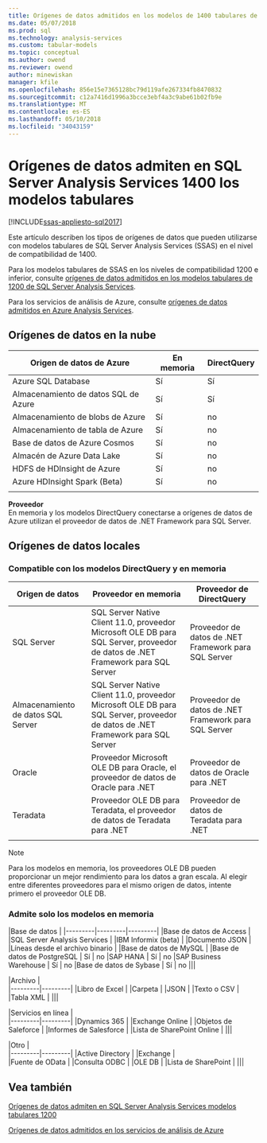 ```yaml
---
title: Orígenes de datos admitidos en los modelos de 1400 tabulares de SQL Server Analysis Services | Documentos de Microsoft
ms.date: 05/07/2018
ms.prod: sql
ms.technology: analysis-services
ms.custom: tabular-models
ms.topic: conceptual
ms.author: owend
ms.reviewer: owend
author: minewiskan
manager: kfile
ms.openlocfilehash: 856e15e7365128bc79d119afe267334fb8470832
ms.sourcegitcommit: c12a7416d1996a3bcce3ebf4a3c9abe61b02fb9e
ms.translationtype: MT
ms.contentlocale: es-ES
ms.lasthandoff: 05/10/2018
ms.locfileid: "34043159"
---
```

# <a name="data-sources-supported-in-sql-server-analysis-services-tabular-1400-models"></a>Orígenes de datos admiten en SQL Server Analysis Services 1400 los modelos tabulares

[!INCLUDE[ssas-appliesto-sql2017](../../includes/ssas-appliesto-sql2017.md)]

Este artículo describen los tipos de orígenes de datos que pueden utilizarse con modelos tabulares de SQL Server Analysis Services (SSAS) en el nivel de compatibilidad de 1400. 

Para los modelos tabulares de SSAS en los niveles de compatibilidad 1200 e inferior, consulte [orígenes de datos admitidos en los modelos tabulares de 1200 de SQL Server Analysis Services](data-sources-supported-ssas-tabular.md).

Para los servicios de análisis de Azure, consulte [orígenes de datos admitidos en Azure Analysis Services](https://docs.microsoft.com/azure/analysis-services/analysis-services-datasource).


## <a name="cloud-data-sources"></a>Orígenes de datos en la nube

|Origen de datos de Azure  |En memoria  |DirectQuery  |
|---------|---------|---------|
|Azure SQL Database     |   Sí      |    Sí      |
|Almacenamiento de datos SQL de Azure     |   Sí      |   Sí       |
|Almacenamiento de blobs de Azure     |   Sí       |    no      |
|Almacenamiento de tabla de Azure    |   Sí       |    no      |
|Base de datos de Azure Cosmos      |  Sí        |  no        |
|Almacén de Azure Data Lake     |   Sí       |    no      |
|HDFS de HDInsight de Azure     |     Sí     |   no       |
|Azure HDInsight Spark (Beta)     |   Sí       |   no       |
||||

**Proveedor**   
En memoria y los modelos DirectQuery conectarse a orígenes de datos de Azure utilizan el proveedor de datos de .NET Framework para SQL Server.

## <a name="on-premises-data-sources"></a>Orígenes de datos locales

### <a name="supported-by-in-memory-and-directquery-models"></a>Compatible con los modelos DirectQuery y en memoria

|Origen de datos | Proveedor en memoria | Proveedor de DirectQuery |
|  --- | --- | --- |
| SQL Server |SQL Server Native Client 11.0, proveedor Microsoft OLE DB para SQL Server, proveedor de datos de .NET Framework para SQL Server | Proveedor de datos de .NET Framework para SQL Server |
| Almacenamiento de datos SQL Server |SQL Server Native Client 11.0, proveedor Microsoft OLE DB para SQL Server, proveedor de datos de .NET Framework para SQL Server | Proveedor de datos de .NET Framework para SQL Server |
| Oracle |Proveedor Microsoft OLE DB para Oracle, el proveedor de datos de Oracle para .NET |Proveedor de datos de Oracle para .NET | |
| Teradata |Proveedor OLE DB para Teradata, el proveedor de datos de Teradata para .NET |Proveedor de datos de Teradata para .NET | |
| | | |

> [!NOTE]
> Para los modelos en memoria, los proveedores OLE DB pueden proporcionar un mejor rendimiento para los datos a gran escala. Al elegir entre diferentes proveedores para el mismo origen de datos, intente primero el proveedor OLE DB.  

### <a name="supported-by-in-memory-models-only"></a>Admite solo los modelos en memoria

|Base de datos  |
|---------|---------|---------|
|Base de datos de Access     | 
|SQL Server Analysis Services     | 
|IBM Informix (beta) | 
|Documento JSON     | 
|Líneas desde el archivo binario     | 
|Base de datos de MySQL     | 
|Base de datos de PostgreSQL    | Sí | no
|SAP HANA   | Sí | no
|SAP Business Warehouse    | Sí | no
|Base de datos de Sybase     | Sí | no
|||

|Archivo  |  
|---------|---------|
|Libro de Excel     |
|Carpeta     | 
|JSON | 
|Texto o CSV    | 
|Tabla XML    | 
|||

|Servicios en línea  |  
|---------|---------|
|Dynamics 365      |
|Exchange Online     |
|Objetos de Saleforce    | 
|Informes de Salesforce     |
|Lista de SharePoint Online     |
|||

|Otro  |  
|---------|---------|
|Active Directory      | 
|Exchange     |  
|Fuente de OData     | 
|Consulta ODBC     | 
|OLE DB  | 
|Lista de SharePoint | 
|||

## <a name="see-also"></a>Vea también

[Orígenes de datos admiten en SQL Server Analysis Services modelos tabulares 1200](data-sources-supported-ssas-tabular.md)

[Orígenes de datos admitidos en los servicios de análisis de Azure](https://docs.microsoft.com/azure/analysis-services/analysis-services-datasource)   
